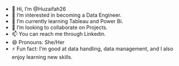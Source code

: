 - 👋 Hi, I’m @Huzaifah26
- 👀 I’m interested in becoming a Data Engineer.
- 🌱 I’m currently learning Tableau and Power Bi.
- 💞️ I’m looking to collaborate on Projects.
- 📫 You can reach me through Linkedin.
- 😄 Pronouns: She/Her
- ⚡ Fun fact: I'm good at data handling, data management, and I also enjoy learning new skills.

<!---
Huzaifah26/Huzaifah26 is a ✨ special ✨ repository because its `README.md` (this file) appears on your GitHub profile.
You can click the Preview link to take a look at your changes.
--->
